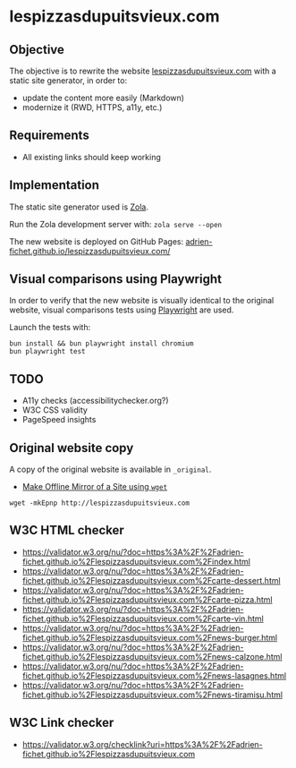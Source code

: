 # lespizzasdupuitsvieux.com

## Objective

The objective is to rewrite the website [lespizzasdupuitsvieux.com](http://lespizzasdupuitsvieux.com/index.html) with a static site generator, in order to:

- update the content more easily (Markdown)
- modernize it (RWD, HTTPS, a11y, etc.)

## Requirements

- All existing links should keep working

## Implementation

The static site generator used is [Zola](https://www.getzola.org).

Run the Zola development server with: `zola serve --open`

The new website is deployed on GitHub Pages: [adrien-fichet.github.io/lespizzasdupuitsvieux.com/](https://adrien-fichet.github.io/lespizzasdupuitsvieux.com/)

## Visual comparisons using Playwright

In order to verify that the new website is visually identical to the original website, visual comparisons tests using
[Playwright](https://playwright.dev/docs/test-snapshots) are used.

Launch the tests with:

```shell
bun install && bun playwright install chromium
bun playwright test
```

## TODO

- A11y checks (accessibilitychecker.org?)
- W3C CSS validity
- PageSpeed insights

## Original website copy

A copy of the original website is available in `_original`.

- [Make Offline Mirror of a Site using `wget`](https://www.guyrutenberg.com/2014/05/02/make-offline-mirror-of-a-site-using-wget/)

```shell
wget -mkEpnp http://lespizzasdupuitsvieux.com
```

## W3C HTML checker

- https://validator.w3.org/nu/?doc=https%3A%2F%2Fadrien-fichet.github.io%2Flespizzasdupuitsvieux.com%2Findex.html
- https://validator.w3.org/nu/?doc=https%3A%2F%2Fadrien-fichet.github.io%2Flespizzasdupuitsvieux.com%2Fcarte-dessert.html
- https://validator.w3.org/nu/?doc=https%3A%2F%2Fadrien-fichet.github.io%2Flespizzasdupuitsvieux.com%2Fcarte-pizza.html
- https://validator.w3.org/nu/?doc=https%3A%2F%2Fadrien-fichet.github.io%2Flespizzasdupuitsvieux.com%2Fcarte-vin.html
- https://validator.w3.org/nu/?doc=https%3A%2F%2Fadrien-fichet.github.io%2Flespizzasdupuitsvieux.com%2Fnews-burger.html
- https://validator.w3.org/nu/?doc=https%3A%2F%2Fadrien-fichet.github.io%2Flespizzasdupuitsvieux.com%2Fnews-calzone.html
- https://validator.w3.org/nu/?doc=https%3A%2F%2Fadrien-fichet.github.io%2Flespizzasdupuitsvieux.com%2Fnews-lasagnes.html
- https://validator.w3.org/nu/?doc=https%3A%2F%2Fadrien-fichet.github.io%2Flespizzasdupuitsvieux.com%2Fnews-tiramisu.html

## W3C Link checker

- https://validator.w3.org/checklink?uri=https%3A%2F%2Fadrien-fichet.github.io%2Flespizzasdupuitsvieux.com
